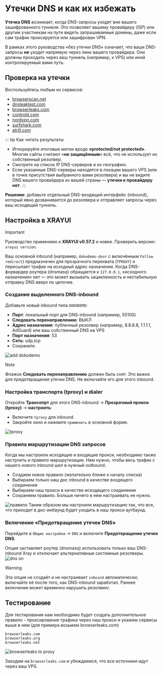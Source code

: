 # Утечки DNS и как их избежать

**Утечка DNS** возникает, когда DNS-запросы уходят вне вашего зашифрованного туннеля. Это позволяет вашему провайдеру (ISP) или другим участникам на пути видеть запрашиваемые домены, даже если сам трафик проксируется или зашифрован VPN.

В рамках этого руководства «без утечки DNS» означает, что ваши DNS-запросы **не** уходят напрямую через линк вашего провайдера. Они должны проходить через ваш туннель (например, к VPS) или иной контролируемый вами путь.

## Проверка на утечки

Воспользуйтесь любым из сервисов:

- [browserscan.net](https://www.browserscan.net/ru/dns-leak)
- [dnsleaktest.com](https://dnsleaktest.com/)
- [browserleaks.com](https://browserleaks.com/dns)
- [controld.com](https://controld.com/tools/dns-leak-test)
- [nordvpn.com](https://nordvpn.com/ru/dns-leak-test/)
- [surfshark.com](https://surfshark.com/ru/dns-leak-test)
- [atrill.com](https://www.astrill.com/ru/dns-leak-test)

::: tip Как читать результаты

- Игнорируйте итоговые метки вроде **«protected/not protected»**. Многие сайты считают «**не защищённым**» всё, что не использует их собственный резолвер.
- Смотрите на список IP DNS-серверов и их географию.
- Если указанные DNS-серверы находятся в локации вашего VPS (или в точке присутствия выбранного вами резолвера) и вы не видите DNS вашего провайдера из вашей страны — **утечки к провайдеру нет**.
  :::

**Решение**: добавьте отдельный DNS-входящий интерфейс (inbound), который явно дозванивается до резолвера и отправляет запросы через ваш исходящий туннель.

## Настройка в XRAYUI

> [!important]
> Руководство применимо к **XRAYUI v0.57.2** и новее. Проверить версию: `xrayui version`.

Ваш основной inbound (например, `dokodemo-door` с включённым `Follow redirect`) предназначен для прозрачного перехвата (`TPROXY`) и пересылает трафик на исходный адрес назначения. Когда DNS-форвардер роутера (dnsmasq) обращается к `127.0.0.1`, «исходного назначения» нет — это может вызывать зацикленность и нестабильную отправку DNS вверх по цепочке.

### Создание выделенного DNS-inbound

Добавьте новый inbound типа `DOKODEMO`:

- **Порт**: локальный порт для DNS-inbound (например, 55100)
- **Следовать перенаправлению**: ВЫКЛ
- **Адрес назначения**: публичный резолвер (например, 8.8.8.8, 1.1.1.1, AdGuard) или ваш собственный DNS на VPS
- **Порт назначения**: 53
- **Сеть**: udp,tcp
- Сохраните.

![add dokodemo](../.vuepress/public/images/dns-leak/20250803155225.png)

> [!note]
> Флажок **Следовать перенаправлению** должен быть снят. Это важно для предотвращения утечки DNS. Не включайте его для этого inbound.

### Настройка транспорта (tproxy) и dialer

Откройте **Трансопрт** для этого DNS-inbound → **Прозрачный прокси (tproxy)** → **настроить**:

- Включите `tproxy` для inbound.
- Закройте окно и нажмите `применить` в основной форме.

![tproxy](../.vuepress/public/images/dns-leak/20250803163324.png)

### Правила маршрутизации DNS запросов

Когда мы настроили исходящие и входящие прокси, необходимо также настроить и правило маршрутизации. Нам нужно, чтобы весь трафик с нашего нового inbound шел в нужный outbound.

- Создаем новое правило (желательно ближе к началу списка)
- Выбираем только наш днс inbound в качестве входящего соединения
- Выбираем наш прокси в качестве исходящего соединения
- Сохраняем правило. Больше ничего в нем настраивать не нужно.

![правило](../.vuepress/public/images/dns-leak/20250803163758.png)
Таким образом мы настроили маршрутизацию так, что все, что приходит в днс-инбаунд будет уходить в наш прокси аутбаунд.

### Включение «Предотвращение утечек DNS»

Перейдите в `Общие настройки` → `DNS` и включите **Предотвращение утечек DNS**.

Опция заставляет роутер (dnsmasq) использовать только ваш DNS-inbound Xray и отключает альтернативные системные резолверы.
![dns on](../.vuepress/public/images/dns-leak/20250803164552.png)

> [!warning]
> Эта опция не создаёт и не настраивает `inbound` автоматически; включайте её после того, как DNS-inbound заработал. Раннее включение может временно нарушить резолвинг.

## Тестирование

Для тестирования нам необходимо будет создать дополнительное правило - проксирование трафика через наш прокси и укажем сервисы выше в нем (для примера возьмем browserleaks.com)

```text
browserleaks.com
browserleaks.org
browserleaks.net
```

![browserleaks to proxy](../.vuepress/public/images/dns-leak/20250803165258.png)

Заходим на `browserleaks.com` и убеждаемся, что все источники идут через ваш VPS.
